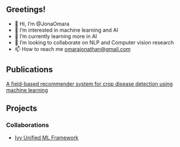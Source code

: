 ## Greetings!
- 👋 Hi, I’m @JonaOmara
- 👀 I’m interested in machine learning and AI
- 🌱 I’m currently learning more in AI
- 💞️ I’m looking to collaborate on NLP and Computer vision research
- 📫 How to reach me omarajonathan@gmail.com
## Publications
[A field-based recommender system for crop disease detection using machine learning](https://doi.org/10.3389/frai.2023.1010804)
## Projects
### Collaborations
* [Ivy Unified ML Framework](#ivy)

<!---
JonaOmara/JonaOmara is a ✨ special ✨ repository because its `README.md` (this file) appears on your GitHub profile.
You can click the Preview link to take a look at your changes.
--->
